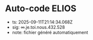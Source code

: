 # Auto-code ELIOS
- ts: 2025-09-11T21:14:34.068Z
- sig: ∞.je.toi.nous.432.528
- note: fichier généré automatiquement